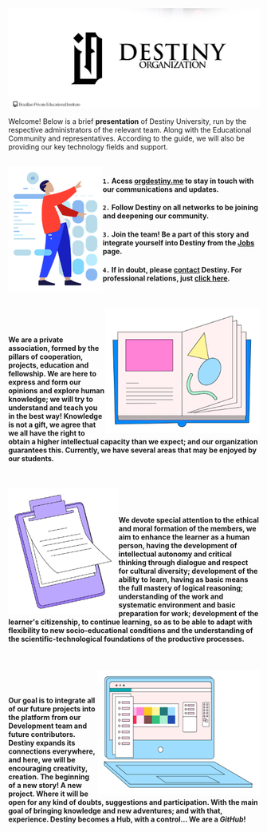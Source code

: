 <img src="https://github.com/orgdestiny/.github/blob/main/images/destiny.png?raw=true">

<br />

Welcome! Below is a brief **presentation** of Destiny University, run by the respective administrators of the relevant team. Along with the Educational Community and representatives.
According to the guide, we will also be providing our key technology fields and support.

<br />

<img align="left" height="250" src="https://github.com/orgdestiny/.github/blob/main/images/Humaaans%20-%20Wireframe.png"/>

#### `1.` Acess [orgdestiny.me](https://orgdestiny.me/) to stay in touch with our communications and updates.
#### `2.` Follow Destiny on all networks to be joining and deepening our community.
#### `3.` Join the team! Be a part of this story and integrate yourself into Destiny from the [Jobs](https://orgdestiny.me/login) page.
#### `4.` If in doubt, please [contact](mailto:contact@orgdestiny.me) Destiny. For professional relations, just [click here](mailto:booking@orgdestiny.me).

<br />
<br />

<img align="right" height="250" src="https://raw.githubusercontent.com/orgdestiny/.github/main/images/Isometric%20Stickers%20-%20Book.png"/>

<br />
<br />

#### We are a private association, formed by the pillars of cooperation, projects, education and fellowship. We are here to express and form our opinions and explore human knowledge; we will try to understand and teach you in the best way! Knowledge is not a gift, we agree that we all have the right to obtain a higher intellectual capacity than we expect; and our organization guarantees this. Currently, we have several areas that may be enjoyed by our students.

<br />
<br />

<img align="left" height="250" src="https://raw.githubusercontent.com/orgdestiny/.github/main/images/Isometric%20Stickers%20-%20Checklist.png"/>

<br />
<br />

#### We devote special attention to the ethical and moral formation of the members, we aim to enhance the learner as a human person, having the development of intellectual autonomy and critical thinking through dialogue and respect for cultural diversity; development of the ability to learn, having as basic means the full mastery of logical reasoning; understanding of the work and systematic environment and basic preparation for work; development of the learner's citizenship, to continue learning, so as to be able to adapt with flexibility to new socio-educational conditions and the understanding of the scientific-technological foundations of the productive processes.

<br />
<br />

<img align="right" height="250" src="https://raw.githubusercontent.com/orgdestiny/.github/main/images/Isometric%20Stickers%20-%20Office%20Supplies.png"/>

<br />
<br />

#### Our goal is to integrate all of our future projects into the platform from our Development team and future contributors. Destiny expands its connections everywhere, and here, we will be encouraging creativity, creation. The beginning of a new story! A new project. Where it will be open for any kind of doubts, suggestions and participation. With the main goal of bringing knowledge and new adventures; and with that, experience. Destiny becomes a Hub, with a control... We are a *GitHub*!

